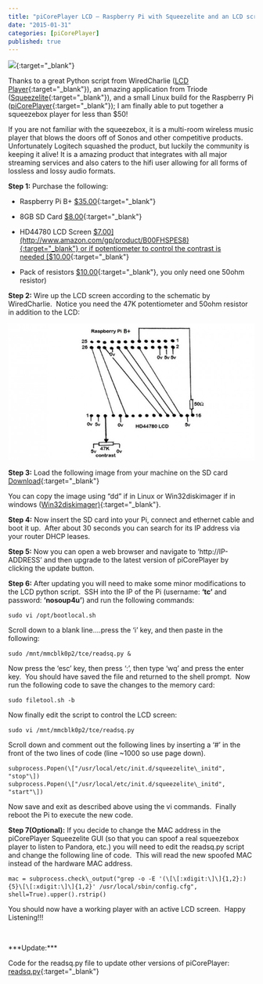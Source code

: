 ```yaml
---
title: "piCorePlayer LCD – Raspberry Pi with Squeezelite and an LCD screen"
date: "2015-01-31"
categories: [piCorePlayer]
published: true
---
```


[![](https://img.youtube.com/vi/TvvKoFj5pQ0/0.jpg)](https://www.youtube.com/watch?v=TvvKoFj5pQ0){:target="_blank"}

Thanks to a great Python script from WiredCharlie ([LCD Player](http://forums.slimdevices.com/showthread.php?101269-piCorePlayer-%A32-LCD){:target="_blank"}), an amazing application from Triode ([Squeezelite](http://forums.slimdevices.com/showthread.php?97046-Announce-Squeezelite-a-small-headless-squeezeplay-emulator-for-linux-(alsa-only)){:target="_blank"}), and a small Linux build for the Raspberry Pi ([piCorePlayer](http://forums.slimdevices.com/showthread.php?97803-piCorePlayer-Squeezelite-on-Microcore-linux-An-embedded-OS-in-RAM-with-Squeezelite){:target="_blank"}); I am finally able to put together a squeezebox player for less than $50!

If you are not familiar with the squeezebox, it is a multi-room wireless music player that blows the doors off of Sonos and other competitive products. Unfortunately Logitech squashed the product, but luckily the community is keeping it alive! It is a amazing product that integrates with all major streaming services and also caters to the hifi user allowing for all forms of lossless and lossy audio formats.

**Step 1:** 
Purchase the following:
* Raspberry Pi B+ [$35.00](http://www.element14.com/community/community/raspberry-pi?CMP=KNC-PS-G-NA-RPI-BRND){:target="_blank"}

* 8GB SD Card [$8.00](http://www.amazon.com/Sandisk-MicroSDHC-Memory-Card-Adapter/dp/B000WH6H1M){:target="_blank"}

* HD44780 LCD Screen [$7.00](http://www.amazon.com/gp/product/B00FHSPES8){:target="_blank"} or if potentiometer to control the contrast is needed [$10.00](https://www.adafruit.com/product/181){:target="_blank"}

* Pack of resistors [$10.00](http://www.amazon.com/E-Projects-400-Piece-Value-Resistor/dp/B00E9Z0OCG){:target="_blank"}, you only need one 50ohm resistor)

**Step 2:** Wire up the LCD screen according to the schematic by WiredCharlie.  Notice you need the 47K potentiometer and 50ohm resistor in addition to the LCD:

![](../images/piCorePlayerLCD-672x372.jpg)

**Step 3:** Load the following image from your machine on the SD card [Download](https://drive.google.com/file/d/0B-txOr6ZUTq5blI4RkQxNXF4ajg/view?usp=sharing){:target="_blank"}

You can copy the image using “dd” if in Linux or Win32diskimager if in windows ([Win32diskimager)](http://sourceforge.net/projects/win32diskimager/){:target="_blank"}.

**Step 4:** Now insert the SD card into your Pi, connect and ethernet cable and boot it up.  After about 30 seconds you can search for its IP address via your router DHCP leases.

**Step 5:** Now you can open a web browser and navigate to ‘http://IP-ADDRESS’ and then upgrade to the latest version of piCorePlayer by clicking the update button.

**Step 6:** After updating you will need to make some minor modifications to the LCD python script.  SSH into the IP of the Pi (username: **‘tc’** and password: **‘nosoup4u’**) and run the following commands:
```
sudo vi /opt/bootlocal.sh
```

Scroll down to a blank line….press the ‘i’ key, and then paste in the following:
```
sudo /mnt/mmcblk0p2/tce/readsq.py &
```
Now press the ‘esc’ key, then press ‘:’, then type ‘wq’ and press the enter key.  You should have saved the file and returned to the shell prompt.  Now run the following code to save the changes to the memory card:
```
sudo filetool.sh -b
```
Now finally edit the script to control the LCD screen:
```
sudo vi /mnt/mmcblk0p2/tce/readsq.py
```
Scroll down and comment out the following lines by inserting a ‘#’ in the front of the two lines of code (line ~1000 so use page down).
```
subprocess.Popen(\["/usr/local/etc/init.d/squeezelite\_initd", "stop"\])
subprocess.Popen(\["/usr/local/etc/init.d/squeezelite\_initd", "start"\])
```
Now save and exit as described above using the vi commands.  Finally reboot the Pi to execute the new code.

**Step 7(Optional):** If you decide to change the MAC address in the piCorePlayer Squeezelite GUI (so that you can spoof a real squeezebox player to listen to Pandora, etc.) you will need to edit the readsq.py script and change the following line of code.  This will read the new spoofed MAC instead of the hardware MAC address.
```
mac = subprocess.check\_output("grep -o -E '(\[\[:xdigit:\]\]{1,2}:){5}\[\[:xdigit:\]\]{1,2}' /usr/local/sbin/config.cfg", shell=True).upper().rstrip()
```
You should now have a working player with an active LCD screen.  Happy Listening!!!

 

\*\*\*Update:\*\*\*

Code for the readsq.py file to update other versions of piCorePlayer: [readsq.py](http://www.thesterk.com/wp-content/uploads/2015/01/readsq.py_.txt){:target="_blank"}
